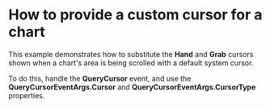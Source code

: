# How to provide a custom cursor for a chart


<p>This example demonstrates how to substitute the <strong>Hand</strong> and <strong>Grab</strong> cursors shown when a chart's area is being scrolled with a default system cursor.</p><p>To do this, handle the <strong>QueryCursor</strong> event, and use the <strong>QueryCursorEventArgs.Cursor</strong> and <strong>QueryCursorEventArgs.CursorType</strong> properties.</p>

<br/>


